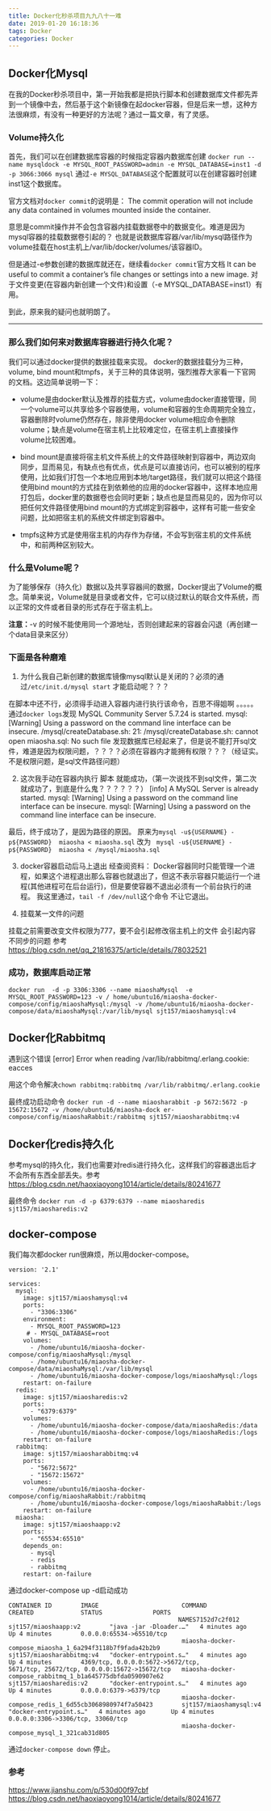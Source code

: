 ```yaml
---
title: Docker化秒杀项目九九八十一难
date: 2019-01-20 16:18:36
tags: Docker
categories: Docker
---
```



## Docker化Mysql

在我的Docker秒杀项目中，第一开始我都是把执行脚本和创建数据库文件都先弄到一个镜像中去，然后基于这个新镜像在起docker容器，但是后来一想，这种方法很麻烦，有没有一种更好的方法呢？通过一篇文章，有了灵感。

### Volume持久化
首先，我们可以在创建数据库容器的时候指定容器内数据库创建
`docker run --name mysqldock -e MYSQL_ROOT_PASSWORD=admin -e MYSQL_DATABASE=inst1 -d -p 3066:3066 mysql`
通过`-e MYSQL_DATABASE`这个配置就可以在创建容器时创建inst1这个数据库。

官方文档对`docker commit`的说明是：
The commit operation will not include any data contained in volumes mounted inside the container.

意思是commit操作并不会包含容器内挂载数据卷中的数据变化。难道是因为mysql容器的挂载数据卷引起的？
也就是说数据库容器/var/lib/mysql路径作为volume挂载在host主机上/var/lib/docker/volumes/该容器ID。

但是通过-e参数创建的数据库就还在，继续看`docker commit`官方文档
It can be useful to commit a container’s file changes or settings into a new image.
对于文件变更(在容器内新创建一个文件)和设置（-e MYSQL_DATABASE=inst1）有用。

到此，原来我的疑问也就明朗了。


----------


### 那么我们如何来对数据库容器进行持久化呢？

我们可以通过docker提供的数据挂载来实现。
docker的数据挂载分为三种，volume, bind mount和tmpfs，关于三种的具体说明，强烈推荐大家看一下官网的文档。这边简单说明一下：

* volume是由docker默认及推荐的挂载方式，volume由docker直接管理，同一个volume可以共享给多个容器使用，volume和容器的生命周期完全独立，容器删除时volume仍然存在，除非使用docker volume相应命令删除volume；缺点是volume在宿主机上比较难定位，在宿主机上直接操作volume比较困难。

* bind mount是直接将宿主机文件系统上的文件路径映射到容器中，两边双向同步，显而易见，有缺点也有优点，优点是可以直接访问，也可以被别的程序使用，比如我们打包一个本地应用到本地/target路径，我们就可以把这个路径使用bind mount的方式挂在到依赖他的应用的docker容器中，这样本地应用打包后，docker里的数据卷也会同时更新；缺点也是显而易见的，因为你可以把任何文件路径使用bind mount的方式绑定到容器中，这样有可能一些安全问题，比如把宿主机的系统文件绑定到容器中。

* tmpfs这种方式是使用宿主机的内存作为存储，不会写到宿主机的文件系统中，和前两种区别较大。


### 什么是Volume呢？
为了能够保存（持久化）数据以及共享容器间的数据，Docker提出了Volume的概念。简单来说，Volume就是目录或者文件，它可以绕过默认的联合文件系统，而以正常的文件或者目录的形式存在于宿主机上。

**注意：**-v 的时候不能使用同一个源地址，否则创建起来的容器会闪退（再创建一个data目录来区分）

### 下面是各种磨难

1. 为什么我自己新创建的数据库镜像mysql默认是关闭的？必须的通过`/etc/init.d/mysql start` 才能启动呢？？？

在脚本中还不行，必须得手动进入容器内进行执行该命令，百思不得姐啊 。。。。。
通过`docker logs`发现
MySQL Community Server 5.7.24 is started.
mysql: [Warning] Using a password on the command line interface can be insecure.
/mysql/createDatabase.sh: 21: /mysql/createDatabase.sh: cannot open miaosha.sql: No such file
发现数据库已经起来了，但是说不能打开sql文件，难道是因为权限问题，？？？？必须在容器内才能拥有权限？？？（经证实。不是权限问题，是sql文件路径问题）

2. 这次我手动在容器内执行 脚本 就能成功，（第一次说找不到sql文件，第二次就成功了，到底是什么鬼？？？？？？）
[info] A MySQL Server is already started.
mysql: [Warning] Using a password on the command line interface can be insecure.
mysql: [Warning] Using a password on the command line interface can be insecure.

最后，终于成功了，是因为路径的原因。
原来为`mysql -u${USERNAME} -p${PASSWORD}  miaosha < miaosha.sql`
改为
  ` mysql -u${USERNAME} -p${PASSWORD}  miaosha < /mysql/miaosha.sql`

3. docker容器启动后马上退出
经查阅资料：
Docker容器同时只能管理一个进程，如果这个进程退出那么容器也就退出了，但这不表示容器只能运行一个进程(其他进程可在后台运行)，但是要使容器不退出必须有一个前台执行的进程。
我这里通过，`tail -f /dev/null`这个命令 不让它退出。

4. 挂载某一文件的问题

挂载之前需要改变文件权限为777，要不会引起修改宿主机上的文件 会引起内容不同步的问题
参考<https://blog.csdn.net/qq_21816375/article/details/78032521>


### 成功，数据库启动正常
`docker run  -d -p 3306:3306 --name miaoshaMysql  -e MYSQL_ROOT_PASSWORD=123 -v /
home/ubuntu16/miaosha-docker-compose/config/miaoshaMysql:/mysql -v /home/ubuntu16/miaosha-docker-compose/data/miaoshaMysql:/var/lib/mysql sjt157/miaoshamysql:v4`

## Docker化Rabbitmq

遇到这个错误
[error] Error when reading /var/lib/rabbitmq/.erlang.cookie: eacces

用这个命令解决`chown rabbitmq:rabbitmq /var/lib/rabbitmq/.erlang.cookie`

最终成功启动命令
`docker run -d --name miaosharabbit -p 5672:5672 -p 15672:15672 -v /home/ubuntu16/miaosha-dock
er-compose/config/miaoshaRabbit:/rabbitmq sjt157/miaosharabbitmq:v4`


## Docker化redis持久化
参考mysql的持久化，我们也需要对redis进行持久化，这样我们的容器退出后才不会所有东西全部丢失。参考<https://blog.csdn.net/haoxiaoyong1014/article/details/80241677>

最终命令
`docker run -d -p 6379:6379 --name miaosharedis sjt157/miaosharedis:v2`

## docker-compose
我们每次都docker run很麻烦，所以用docker-compose。
```Shell
version: '2.1'

services:
  mysql:
    image: sjt157/miaoshamysql:v4
    ports:
      - "3306:3306"
    environment:
      - MYSQL_ROOT_PASSWORD=123
     # - MYSQL_DATABASE=root
    volumes:
      - /home/ubuntu16/miaosha-docker-compose/config/miaoshaMysql:/mysql
      - /home/ubuntu16/miaosha-docker-compose/data/miaoshaMysql:/var/lib/mysql
      - /home/ubuntu16/miaosha-docker-compose/logs/miaoshaMysql:/logs
    restart: on-failure
  redis:
    image: sjt157/miaosharedis:v2
    ports:
      - "6379:6379"
    volumes:
      - /home/ubuntu16/miaosha-docker-compose/data/miaoshaRedis:/data
      - /home/ubuntu16/miaosha-docker-compose/logs/miaoshaRedis:/logs
    restart: on-failure
  rabbitmq:
    image: sjt157/miaosharabbitmq:v4
    ports:
      - "5672:5672"
      - "15672:15672"
    volumes:
      - /home/ubuntu16/miaosha-docker-compose/config/miaoshaRabbit:/rabbitmq
      - /home/ubuntu16/miaosha-docker-compose/logs/miaoshaRabbit:/logs
    restart: on-failure
  miaosha:
    image: sjt157/miaoshaapp:v2
    ports:
      - "65534:65510"
    depends_on:
      - mysql
      - redis
      - rabbitmq
    restart: on-failure

```


通过docker-compose up -d启动成功
```
CONTAINER ID        IMAGE                       COMMAND                  CREATED             STATUS              PORTS                              
                                               NAMES7152d7c2f012        sjt157/miaoshaapp:v2        "java -jar -Dloader.…"   4 minutes ago       Up 4 minutes        0.0.0.0:65534->65510/tcp          
                                                miaosha-docker-compose_miaosha_1_6a294f3118b7f9fada42b2b9        sjt157/miaosharabbitmq:v4   "docker-entrypoint.s…"   4 minutes ago       Up 4 minutes        4369/tcp, 0.0.0.0:5672->5672/tcp, 
5671/tcp, 25672/tcp, 0.0.0.0:15672->15672/tcp   miaosha-docker-compose_rabbitmq_1_b1a645775dbfda0590907e62        sjt157/miaosharedis:v2      "docker-entrypoint.s…"   4 minutes ago       Up 4 minutes        0.0.0.0:6379->6379/tcp            
                                                miaosha-docker-compose_redis_1_6d55cb3068980974f7a50423        sjt157/miaoshamysql:v4      "docker-entrypoint.s…"   4 minutes ago       Up 4 minutes        0.0.0.0:3306->3306/tcp, 33060/tcp 
                                                miaosha-docker-compose_mysql_1_321cab31d805
```
通过`docker-compose down` 停止。



### 参考
<https://www.jianshu.com/p/530d00f97cbf>
<https://blog.csdn.net/haoxiaoyong1014/article/details/80241677>
















